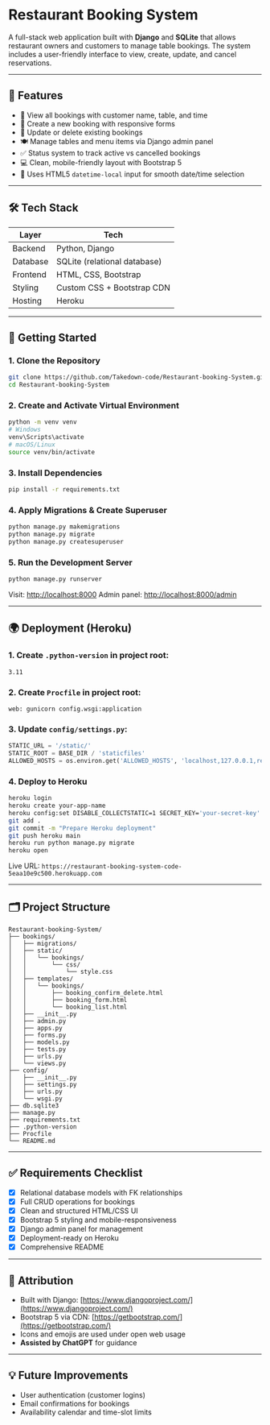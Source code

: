 # Restaurant Booking System

A full-stack web application built with **Django** and **SQLite** that allows restaurant owners and customers to manage table bookings. The system includes a user-friendly interface to view, create, update, and cancel reservations.

---

## 📌 Features

* 📅 View all bookings with customer name, table, and time
* 📝 Create a new booking with responsive forms
* 🔁 Update or delete existing bookings
* 🍽 Manage tables and menu items via Django admin panel
* ✅ Status system to track active vs cancelled bookings
* 💻 Clean, mobile-friendly layout with Bootstrap 5
* 📆 Uses HTML5 `datetime-local` input for smooth date/time selection

---

## 🛠️ Tech Stack

| Layer    | Tech                         |
| -------- | ---------------------------- |
| Backend  | Python, Django               |
| Database | SQLite (relational database) |
| Frontend | HTML, CSS, Bootstrap         |
| Styling  | Custom CSS + Bootstrap CDN   |
| Hosting  | Heroku                       |

---

## 🚀 Getting Started

### 1. Clone the Repository

```bash
git clone https://github.com/Takedown-code/Restaurant-booking-System.git
cd Restaurant-booking-System
```

### 2. Create and Activate Virtual Environment

```bash
python -m venv venv
# Windows
venv\Scripts\activate
# macOS/Linux
source venv/bin/activate
```

### 3. Install Dependencies

```bash
pip install -r requirements.txt
```

### 4. Apply Migrations & Create Superuser

```bash
python manage.py makemigrations
python manage.py migrate
python manage.py createsuperuser
```

### 5. Run the Development Server

```bash
python manage.py runserver
```

Visit: [http://localhost:8000](http://localhost:8000)
Admin panel: [http://localhost:8000/admin](http://localhost:8000/admin)

---

## 🌍 Deployment (Heroku)

### 1. Create `.python-version` in project root:

```
3.11
```

### 2. Create `Procfile` in project root:

```
web: gunicorn config.wsgi:application
```

### 3. Update `config/settings.py`:

```python
STATIC_URL = '/static/'
STATIC_ROOT = BASE_DIR / 'staticfiles'
ALLOWED_HOSTS = os.environ.get('ALLOWED_HOSTS', 'localhost,127.0.0.1,restaurant-booking-system-code-5eaa10e9c500.herokuapp.com').split(',')
```

### 4. Deploy to Heroku

```bash
heroku login
heroku create your-app-name
heroku config:set DISABLE_COLLECTSTATIC=1 SECRET_KEY='your-secret-key' DEBUG=False
git add .
git commit -m "Prepare Heroku deployment"
git push heroku main
heroku run python manage.py migrate
heroku open
```

Live URL: `https://restaurant-booking-system-code-5eaa10e9c500.herokuapp.com`

---

## 🗂️ Project Structure

```
Restaurant-booking-System/
├── bookings/
│   ├── migrations/
│   ├── static/
│   │   └── bookings/
│   │       └── css/
│   │           └── style.css
│   ├── templates/
│   │   └── bookings/
│   │       ├── booking_confirm_delete.html
│   │       ├── booking_form.html
│   │       └── booking_list.html
│   ├── __init__.py
│   ├── admin.py
│   ├── apps.py
│   ├── forms.py
│   ├── models.py
│   ├── tests.py
│   ├── urls.py
│   └── views.py
├── config/
│   ├── __init__.py
│   ├── settings.py
│   ├── urls.py
│   └── wsgi.py
├── db.sqlite3
├── manage.py
├── requirements.txt
├── .python-version
├── Procfile
└── README.md
```

---

## ✅ Requirements Checklist

* [x] Relational database models with FK relationships
* [x] Full CRUD operations for bookings
* [x] Clean and structured HTML/CSS UI
* [x] Bootstrap 5 styling and mobile-responsiveness
* [x] Django admin panel for management
* [x] Deployment-ready on Heroku
* [x] Comprehensive README

---

## 📝 Attribution

* Built with Django: [https://www.djangoproject.com/](https://www.djangoproject.com/)
* Bootstrap 5 via CDN: [https://getbootstrap.com/](https://getbootstrap.com/)
* Icons and emojis are used under open web usage
* **Assisted by ChatGPT** for guidance

---

## 💡 Future Improvements

* User authentication (customer logins)
* Email confirmations for bookings
* Availability calendar and time-slot limits
